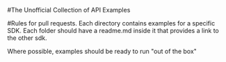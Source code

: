 #The Unofficial Collection of API Examples

#Rules for pull requests.
Each directory contains examples for a specific SDK.  Each folder should have a readme.md inside it that provides a link to the other sdk.

Where possible, examples should be ready to run "out of the box"

